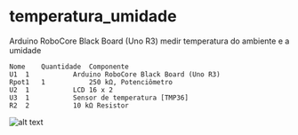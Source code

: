 # temperatura_umidade
Arduino RoboCore Black Board (Uno R3) medir temperatura do ambiente e a umidade


	Nome	Quantidade	Componente
	U1	1 	        Arduino RoboCore Black Board (Uno R3)
	Rpot1	1	        250 kΩ, Potenciômetro
	U2	1         	LCD 16 x 2
	U3	1	        Sensor de temperatura [TMP36]
	R2	2	        10 kΩ Resistor

![alt text](https://github.com/eduardofari/temperatura_umidade/blob/master/protoripo.png?raw=true)
